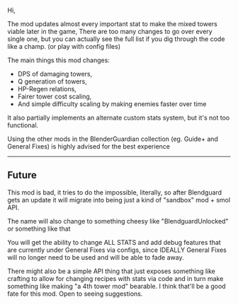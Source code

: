 Hi,

The mod updates almost every important stat to make the mixed towers viable later in the game,
There are too many changes to go over every single one, but you can actually see the full list
if you dig through the code like a champ.
(or play with config files)

The main things this mod changes:
- DPS of damaging towers,
- Q generation of towers,
- HP-Regen relations,
- Fairer tower cost scaling,
- And simple difficulty scaling by making enemies faster over time

It also partially implements an alternate custom stats system, but it's not too functional.

Using the other mods in the BlenderGuardian collection (eg. Guide+ and General Fixes) is highly advised for the best experience

---
## Future
This mod is bad, it tries to do the impossible, literally, so after Blendguard gets an update it will 
migrate into being just a kind of "sandbox" mod + smol API.

The name will also change to something cheesy like "BlendguardUnlocked" or something like that

You will get the ability to change ALL STATS and add debug features that are currently under General Fixes via configs, 
since IDEALLY General Fixes will no longer need to be used and will be able to fade away.

There might also be a simple API thing that just exposes something like crafting to allow for changing recipes with stats via code
and in turn make something like making "a 4th tower mod" bearable. I think that'll be a good fate for this mod. Open to seeing suggestions.
